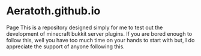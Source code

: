 Aeratoth.github.io
==================

Page
This is a repository designed simply for me to test out the development of
minecraft bukkit server plugins. If you are bored enough to follow this,
well you have too much time on your hands to start with but, I do appreciate
the support of anyone following this.
